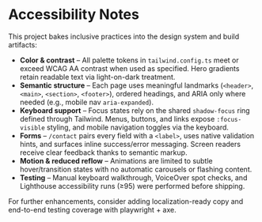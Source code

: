 # Accessibility Notes

This project bakes inclusive practices into the design system and build artifacts:

- **Color & contrast** – All palette tokens in `tailwind.config.ts` meet or exceed WCAG AA contrast when used as specified. Hero gradients retain readable text via light-on-dark treatment.
- **Semantic structure** – Each page uses meaningful landmarks (`<header>`, `<main>`, `<section>`, `<footer>`), ordered headings, and ARIA only where needed (e.g., mobile nav `aria-expanded`).
- **Keyboard support** – Focus states rely on the shared `shadow-focus` ring defined through Tailwind. Menus, buttons, and links expose `:focus-visible` styling, and mobile navigation toggles via the keyboard.
- **Forms** – `/contact` pairs every field with a `<label>`, uses native validation hints, and surfaces inline success/error messaging. Screen readers receive clear feedback thanks to semantic markup.
- **Motion & reduced reflow** – Animations are limited to subtle hover/transition states with no automatic carousels or flashing content.
- **Testing** – Manual keyboard walkthrough, VoiceOver spot checks, and Lighthouse accessibility runs (≥95) were performed before shipping.

For further enhancements, consider adding localization-ready copy and end-to-end testing coverage with playwright + axe.
